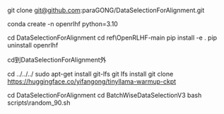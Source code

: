 git clone git@github.com:paraGONG/DataSelectionForAlignment.git

conda create -n openrlhf python=3.10

cd DataSelectionForAlignment
cd ref\OpenRLHF-main
pip install -e .
pip uninstall openrlhf

cd到DataSelectionForAlignment外

cd ../../../
sudo apt-get install git-lfs
git lfs install
git clone https://huggingface.co/yifangong/tinyllama-warmup-ckpt

cd DataSelectionForAlignment
cd BatchWiseDataSelectionV3
bash scripts\random_90.sh
